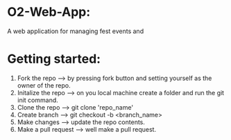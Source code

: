 # O2-Web-App:
A web application for managing fest events and 

# Getting started:

1) Fork the repo --> by pressing fork button and setting yourself as the owner of the repo.
2) Initalize the repo --> on you local machine create a folder and run the git init command.
3) Clone the repo --> git clone 'repo_name'
4) Create branch --> git checkout -b <branch_name>
5) Make changes --> update the repo contents.
6) Make a pull request --> well make a pull request.
